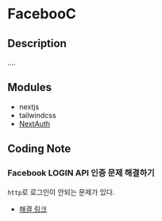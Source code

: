 # FacebooC

## Description

....

## Modules

- nextjs
- tailwindcss
- [NextAuth](https://next-auth.js.org/)

## Coding Note

### Facebook LOGIN API 인증 문제 해결하기

`http`로 로그인이 안되는 문제가 있다.

- [해결 링크](https://jsikim1.tistory.com/114)
